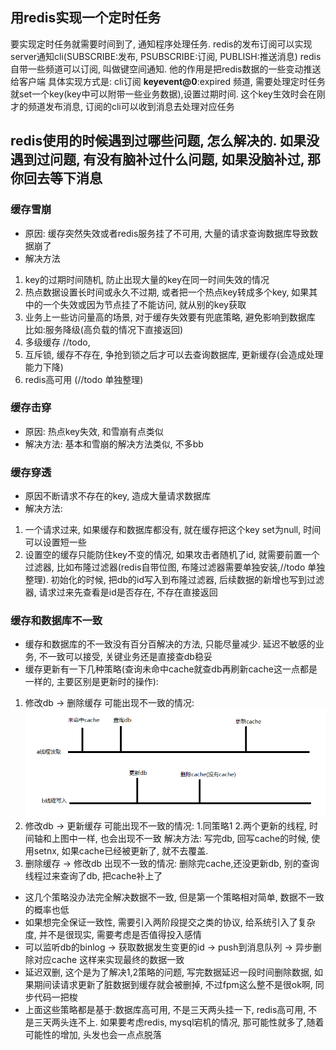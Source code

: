 ## 用redis实现一个定时任务
要实现定时任务就需要时间到了, 通知程序处理任务. redis的发布订阅可以实现server通知cli(SUBSCRIBE:发布, PSUBSCRIBE:订阅, PUBLISH:推送消息)
redis自带一些频道可以订阅, 叫做键空间通知. 他的作用是把redis数据的一些变动推送给客户端
具体实现方式是: cli订阅 __keyevent@0__:expired 频道, 需要处理定时任务就set一个key(key中可以附带一些业务数据),设置过期时间. 这个key生效时会在刚才的频道发布消息, 订阅的cli可以收到消息去处理对应任务 

## redis使用的时候遇到过哪些问题, 怎么解决的. 如果没遇到过问题, 有没有脑补过什么问题, 如果没脑补过, 那你回去等下消息
### 缓存雪崩
- 原因: 缓存突然失效或者redis服务挂了不可用, 大量的请求查询数据库导致数据崩了 
- 解决方法
1. key的过期时间随机, 防止出现大量的key在同一时间失效的情况 
2. 热点数据设置长时间或永久不过期, 或者把一个热点key转成多个key, 如果其中的一个失效或因为节点挂了不能访问, 就从别的key获取 
3. 业务上一些访问量高的场景, 对于缓存失效要有兜底策略, 避免影响到数据库 比如:服务降级(高负载的情况下直接返回)
4. 多级缓存 //todo, 
5. 互斥锁, 缓存不存在, 争抢到锁之后才可以去查询数据库, 更新缓存(会造成处理能力下降)
6. redis高可用 (//todo 单独整理)
### 缓存击穿
- 原因: 热点key失效, 和雪崩有点类似
- 解决方法: 基本和雪崩的解决方法类似, 不多bb
### 缓存穿透
- 原因不断请求不存在的key, 造成大量请求数据库
- 解决方法:
1. 一个请求过来, 如果缓存和数据库都没有, 就在缓存把这个key set为null, 时间可以设置短一些
2. 设置空的缓存只能防住key不变的情况, 如果攻击者随机了id, 就需要前置一个过滤器, 比如布隆过滤器(redis自带位图, 布隆过滤器需要单独安装,//todo 单独整理). 初始化的时候, 把db的id写入到布隆过滤器, 后续数据的新增也写到过滤器, 请求过来先查看是id是否存在, 不存在直接返回
### 缓存和数据库不一致
- 缓存和数据库的不一致没有百分百解决的方法, 只能尽量减少. 延迟不敏感的业务, 不一致可以接受, 关键业务还是直接查db稳妥
- 缓存更新有一下几种策略(查询未命中cache就查db再刷新cache这一点都是一样的, 主要区别是更新时的操作):
1. 修改db -> 删除缓存
可能出现不一致的情况: ![img1](./img/cache1.png)
2. 修改db -> 更新缓存
可能出现不一致的情况: 1.同策略1  2.两个更新的线程, 时间轴和上图中一样, 也会出现不一致
解决方法: 写完db, 回写cache的时候, 使用setnx, 如果cache已经被更新了, 就不去覆盖.
3. 删除缓存 -> 修改db
出现不一致的情况: 删除完cache,还没更新db, 别的查询线程过来查询了db, 把cache补上了
- 这几个策略没办法完全解决数据不一致, 但是第一个策略相对简单, 数据不一致的概率也低
- 如果想完全保证一致性, 需要引入两阶段提交之类的协议, 给系统引入了复杂度, 并不是很现实, 需要考虑是否值得投入感情
- 可以监听db的binlog -> 获取数据发生变更的id -> push到消息队列 -> 异步删除对应cache 这样来实现最终的数据一致
- 延迟双删, 这个是为了解决1,2策略的问题, 写完数据延迟一段时间删除数据, 如果期间读请求更新了脏数据到缓存就会被删掉, 不过fpm这么整不是很ok啊, 同步代码一把梭
- 上面这些策略都是基于:数据库高可用, 不是三天两头挂一下, redis高可用, 不是三天两头连不上. 如果要考虑redis, mysql宕机的情况, 那可能性就多了,随着可能性的增加, 头发也会一点点脱落